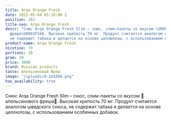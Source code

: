 ```yaml
---
title: Arqa Orange Fresh
date: 2022-05-04 05:16:00 Z
position: 262
title-seo: Arqa Orange Fresh
descr: "Снюс Arqa Orange Fresh Slim – снюс, слим-пакеты со вкусом \U0001F34Aапельсинового
  фреша\U0001F34A. Высокая крепость 70 мг. Продукт считается аналогом шведского снюса,
  не содержит табака и делается на основе целлюлозы, с использованием особенных добавок.\n"
product-name: Arqa Orange Fresh
nicotine: 70
portions: 20
gram: 20
price: 3000
brand: Russian products
taste: Апельсиновый Фреш
image: "/uploads/8-2d1098.png"
has_availability: true
---
```


Снюс Arqa Orange Fresh Slim – снюс, слим-пакеты со вкусом 🍊апельсинового фреша🍊. Высокая крепость 70 мг. Продукт считается аналогом шведского снюса, не содержит табака и делается на основе целлюлозы, с использованием особенных добавок.
